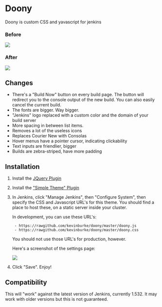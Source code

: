 # Doony

Doony is custom CSS and yavascript for jenkins

### Before

<img src="https://api.monosnap.com/image/download?id=tyH5frYrtWOizYJLkxWstROHM" />

### After

<img src="https://api.monosnap.com/image/download?id=aoqX9gzkqqEPa8IbKvEknmdug" />

## Changes

- There's a "Build Now" button on every build page. The button will redirect
  you to the console output of the new build. You can also easily cancel the
  current build.
- The fonts are bigger. Way bigger.
- "Jenkins" logo replaced with a custom color and the domain of your build server
- More spacing in between list items.
- Removes a lot of the useless icons
- Replaces Courier New with Consolas
- Hover menus have a pointer cursor, indicating clickability
- Text inputs are friendlier, bigger
- Builds are zebra-striped, have more padding

## Installation

1. Install the [JQuery Plugin][jquery]
2. Install the ["Simple Theme" Plugin][simple]
3. In Jenkins, click "Manage Jenkins", then "Configure System", then specify
   the CSS and Javascript URL's for this theme. You should find a place to host
   these, on a static server inside your cluster.

    In development, you can use these URL's:

        - https://rawgithub.com/kevinburke/doony/master/doony.js
        - https://rawgithub.com/kevinburke/doony/master/doony.css

    You should not use those URL's for production, however.

    Here's a screenshot of the settings page:

    <img src="https://api.monosnap.com/image/download?id=qtiCAUev2R3yS46He5LHwQXUS" />

[jquery]: https://wiki.jenkins-ci.org/display/JENKINS/jQuery+Plugin
[simple]: https://wiki.jenkins-ci.org/display/JENKINS/Simple+Theme+Plugin

4. Click "Save". Enjoy!

## Compatibility

This will "work" against the latest version of Jenkins, currently 1.532. It may
work with older versions but this is not guaranteed.
